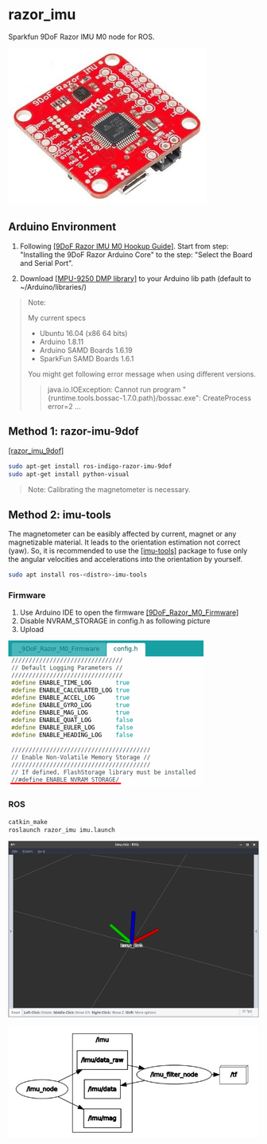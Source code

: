 # razor_imu

Sparkfun 9DoF Razor IMU M0 node for ROS.

![1.png](./pics/1.jpg)

## Arduino Environment

1. Following [\[9DoF Razor IMU M0 Hookup Guide\]](https://learn.sparkfun.com/tutorials/9dof-razor-imu-m0-hookup-guide). Start from step: "Installing the 9DoF Razor Arduino Core" to the step: "Select the Board and Serial Port".

2. Download [\[MPU-9250 DMP library\]](https://github.com/sparkfun/SparkFun_MPU-9250-DMP_Arduino_Library) to your Arduino lib path (default to ~/Arduino/libraries/)

> Note:
>
> My current specs
>
> - Ubuntu 16.04 (x86 64 bits)
> - Arduino 1.8.11
> - Arduino SAMD Boards 1.6.19
> - SparkFun SAMD Boards 1.6.1
>
> You might get following error message when using different versions.
>> java.io.IOException: Cannot run program "{runtime.tools.bossac-1.7.0.path}/bossac.exe": CreateProcess error=2 ...

## Method 1: razor-imu-9dof

[\[razor_imu_9dof\]](http://wiki.ros.org/razor_imu_9dof)

```bash
sudo apt-get install ros-indigo-razor-imu-9dof
sudo apt-get install python-visual
```

> Note: Calibrating the magnetometer is necessary.

## Method 2: imu-tools

The magnetometer can be easibly affected by current, magnet or any magnetizable material. It leads to the orientation estimation not correct (yaw). So, it is recommended to use the [\[imu-tools\]](http://wiki.ros.org/imu_tools) package to fuse only the angular velocities and accelerations into the orientation by yourself.

```bash
sudo apt install ros-<distro>-imu-tools
```

### Firmware

1. Use Arduino IDE to open the firmware [\[9DoF_Razor_M0_Firmware\]](https://github.com/sparkfun/9DOF_Razor_IMU/tree/master/Firmware/_9DoF_Razor_M0_Firmware)
2. Disable NVRAM_STORAGE in config.h as following picture
3. Upload

![2.png](./pics/2.png)

### ROS

```bash
catkin_make
roslaunch razor_imu imu.launch
```

![3.png](./pics/3.png)

![4.png](./pics/4.png)

